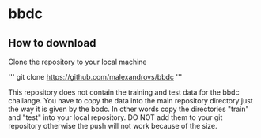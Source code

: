 # bbdc

## How to download

Clone the repository to your local machine

'''
git clone https://github.com/malexandrovs/bbdc
'''

This repository does not contain the training and test data for the bbdc challange. You have to copy the data into the main repository directory just the way it is given by the bbdc. In other words copy the directories "train" and "test" into your local repository. DO NOT add them to your git repository otherwise the push will not work because of the size.
